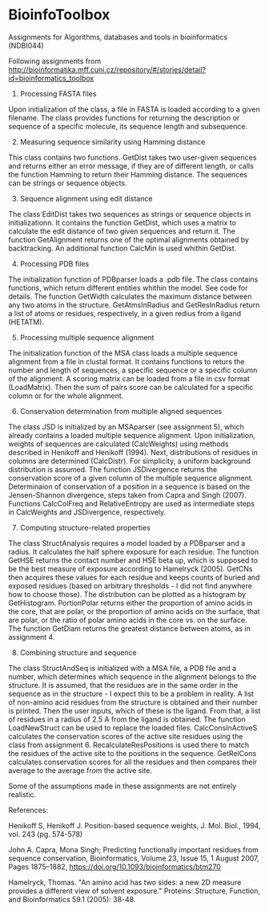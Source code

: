 # BioinfoToolbox

Assignments for Algorithms, databases and tools in bioinformatics (NDBI044)

Following assignments from http://bioinformatika.mff.cuni.cz/repository/#/stories/detail?id=bioinformatics_toolbox

1) Processing FASTA files

Upon initialization of the class, a file in FASTA is loaded according to a given filename. The class provides functions for returning the description or sequence of a specific molecule, its sequence length and subsequence.

2) Measuring sequence similarity using Hamming distance

This class contains two functions. GetDist takes two user-given sequences and returns either an error message, if they are of different length, or calls the function Hamming to return their Hamming distance. The sequences can be strings or sequence objects.

3) Sequence alignment using edit distance

The class EditDist takes two sequences as strings or sequence objects in initializationn. It contains the function GetDist, which uses a matrix to calculate the edit distance of two given sequences and return it. The function GetAlignment returns one of the optimal alignments obtained by backtracking. An additional function CalcMin is used whithin GetDist.

4) Processing PDB files

The initialization function of PDBparser loads a .pdb file. The class contains functions, which return different entities whithin the model. See code for details. The function GetWidth calculates the maximum distance between any two atoms in the structure. GetAtmsInRadius and GetResInRadius return a list of atoms or residues, respectively, in a given redius from a ligand (HETATM).

5) Processing multiple sequence alignment

The initialization function of the MSA class loads a multiple sequence alignment from a file in clustal format. It contains functions to returs the number and length of sequences, a specific sequence or a specific column of the alignment. A scoring matrix can be loaded from a file in csv format (LoadMatrix). Then the sum of pairs score can be calculated for a specific column or for the whole alignment.

6) Conservation determination from multiple aligned sequences

The class JSD is initialized by an MSAparser (see assignment 5), which already contains a loaded multiple sequence alignment. 
Upon initialization, weights of sequences are calculated (CalcWeights) using methods described in Henikoff and Henikoff (1994). Next, distributions of residues in columns are determined (CalcDistr). For simplicity, a uniform background distribution is assumed. The function JSDivergence returns the conservation score of a given column of the multiple sequence alignment. Determinaion of conservation of a position in a sequence is based on the Jensen-Shannon divergence, steps taken from Capra and Singh (2007). Functions CalcColFreq and RelativeEntropy are used as intermediate steps in CalcWeights and JSDivergence, respectively.

7) Computing structure-related properties

The class StructAnalysis requires a model loaded by a PDBparser and a radius. It calculates the half sphere exposure for each residue. The function GetHSE returns the contact number and HSE beta up, which is supposed to be the best measure of exposure according to Hamelryck (2005). GetCNs then acquires these values for each residue and keeps counts of buried and exposed residues (based on arbitrary thresholds - I did not find anywhere how to choose those). The distribution can be plotted as a histogram by GetHistogram. PortionPolar returns either the proportion of amino acids in the core, that are polar, or the proportion of amino acids on the surface, that are polar, or the ratio of polar amino acids in the core vs. on the surface. The function GetDiam returns the greatest distance between atoms, as in assignment 4.

8) Combining structure and sequence

The class StructAndSeq is initialized with a MSA file, a PDB file and a number, which determines which sequence in the alignment belongs to the structure. It is assumed, that the residues are in the same order in the sequence as in the structure - I expect this to be a problem in reality. A list of non-amino acid residues from the structure is obtained and their number is printed. Then the user inputs, which of these is the ligand. From that, a list of residues in a radius of 2.5 A from the ligand is obtained. The function LoadNewStruct can be used to replace the loaded files. CalcConsInActiveS calculates the conservation scores of the active site residues using the class from assignment 6. RecalculateResPositions is used there to match the residues of the active site to the positions in the sequence. GetRelCons calculates conservation scores for all the residues and then compares their average to the average from the active site.

Some of the assumptions made in these assignments are not entirely realistic. 


References:

Henikoff S, Henikoff J. Position-based sequence weights, J. Mol. Biol., 1994, vol. 243 (pg. 574-578)

John A. Capra, Mona Singh; Predicting functionally important residues from sequence conservation, Bioinformatics, Volume 23, Issue 15, 1 August 2007, Pages 1875–1882, https://doi.org/10.1093/bioinformatics/btm270

Hamelryck, Thomas. "An amino acid has two sides: a new 2D measure provides a different view of solvent exposure." Proteins: Structure, Function, and Bioinformatics 59.1 (2005): 38-48.
